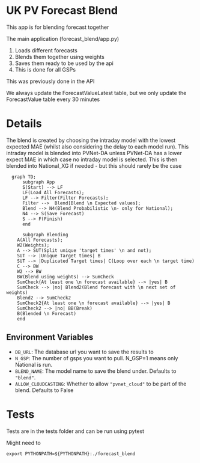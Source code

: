 # UK PV Forecast Blend

This app is for blending forecast together

The main application (forecast_blend/app.py)
1. Loads different forecasts 
2. Blends them together using weights
3. Saves them ready to be used by the api
4. This is done for all GSPs

This was previously done in the API

We always update the ForecastValueLatest table, 
but we only update the ForecastValue table every 30 minutes

# Details

The blend is created by choosing the intraday model with the lowest expected MAE (whilst also 
considering the delay to each model run). This intraday model is blended into PVNet-DA unless 
PVNet-DA has a lower expect MAE in which case no intraday model is selected. This is then blended 
into National_XG if needed - but this should rarely be the case

```mermaid
  graph TD;
      subgraph App
      S(Start) --> LF
      LF(Load All Forecasts);
      LF --> Filter(Filter Forecasts);
      Filter -->  Blend[Blend \n Expected values];
      Blend --> N4(Blend Probabilistic \n- only for National);
      N4 --> S(Save Forecast)
      S --> F(Finish)
      end
      
      subgraph Blending
    A(All Forecasts);
    W2(Weights);
    A --> SUT(Split unique 'target times' \n and not);
    SUT --> |Unique Target times| B
    SUT --> |Duplicated Target times| C(Loop over each \n target time)
    C --> BW
    W2 --> BW
    BW(Blend using weights) --> SumCheck
    SumCheck{At least one \n forecast available} --> |yes| B
    SumCheck --> |no| Blend2(Blend forecast with \n next set of weights)
    Blend2 --> SumCheck2
    SumCheck2{At least one \n forecast available} --> |yes| B
    SumCheck2 --> |no| BB(Break)
    B(Blended \n Forecast)
    end
```

## Environment Variables

- `DB_URL`: The database url you want to save the results to
- `N_GSP`: The number of gsps you want to pull. N_GSP=1 means only National is run. 
- `BLEND_NAME`: The model name to save the blend under. Defaults to `"blend"`.
- `ALLOW_CLOUDCASTING`: Whether to allow `"pvnet_cloud"` to be part of the blend. Defaults to False

# Tests

Tests are in the tests folder and can be run using pytest

Might need to 
```
export PYTHONPATH=${PYTHONPATH}:./forecast_blend
```
